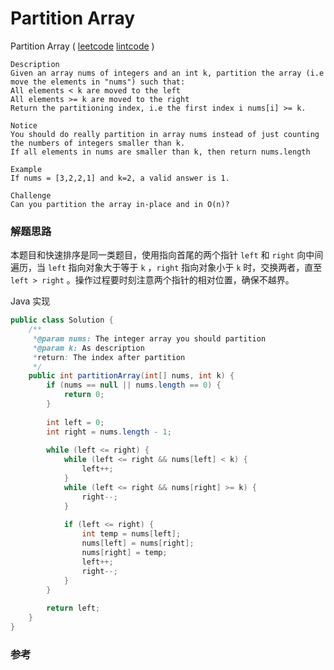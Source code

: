 #  Partition Array

 Partition Array  ( [leetcode]()  [lintcode](http://www.lintcode.com/en/problem/partition-array/) )

```
Description
Given an array nums of integers and an int k, partition the array (i.e move the elements in "nums") such that:
All elements < k are moved to the left
All elements >= k are moved to the right
Return the partitioning index, i.e the first index i nums[i] >= k.

Notice
You should do really partition in array nums instead of just counting the numbers of integers smaller than k.
If all elements in nums are smaller than k, then return nums.length

Example
If nums = [3,2,2,1] and k=2, a valid answer is 1.

Challenge 
Can you partition the array in-place and in O(n)?
```

### 解题思路

本题目和快速排序是同一类题目，使用指向首尾的两个指针 `left` 和 `right` 向中间遍历，当 `left` 指向对象大于等于 `k` ，`right` 指向对象小于 `k` 时，交换两者，直至 `left > right` 。操作过程要时刻注意两个指针的相对位置，确保不越界。

Java 实现

```java
public class Solution {
	/** 
     *@param nums: The integer array you should partition
     *@param k: As description
     *return: The index after partition
     */
    public int partitionArray(int[] nums, int k) {
	    if (nums == null || nums.length == 0) {
	        return 0;
	    }
	    
	    int left = 0;
	    int right = nums.length - 1;
	    
	    while (left <= right) {
	        while (left <= right && nums[left] < k) {
	            left++;
	        }
	        while (left <= right && nums[right] >= k) {
	            right--;
	        }
	        
	        if (left <= right) {
	            int temp = nums[left];
	            nums[left] = nums[right];
	            nums[right] = temp;
	            left++;
	            right--;
	        }
	    }
	    
        return left;
    }
}
```



### 参考

